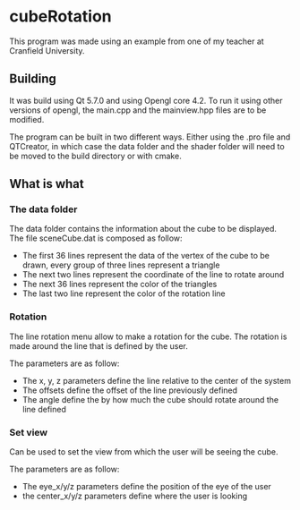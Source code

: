 # cubeRotation

This program was made using an example from one of my teacher at Cranfield University.

## Building

It was build using Qt 5.7.0 and using Opengl core 4.2. To run it using other versions of opengl, the main.cpp and the mainview.hpp files are to be modified.

The program can be built in two different ways. Either using the .pro file and QTCreator, in which case the data folder and the shader folder will need to be moved to the build directory or with cmake.

## What is what

### The data folder

The data folder contains the information about the cube to be displayed. The file sceneCube.dat is composed as follow:

- The first 36 lines represent the data of the vertex of the cube to be drawn, every group of three lines represent a triangle
- The next two lines represent the coordinate of the line to rotate around
- The next 36 lines represent the color of the triangles
- The last two line represent the color of the rotation line

### Rotation

The line rotation menu allow to make a rotation for the cube. The rotation is made around the line that is defined by the user.

The parameters are as follow:

- The x, y, z parameters define the line relative to the center of the system
- The offsets define the offset of the line previously defined
- The angle define the by how much the cube should rotate around the line defined

### Set view

Can be used to set the view from which the user will be seeing the cube.

The parameters are as follow:

- The eye_x/y/z parameters define the position of the eye of the user
- the center_x/y/z parameters define where the user is looking
